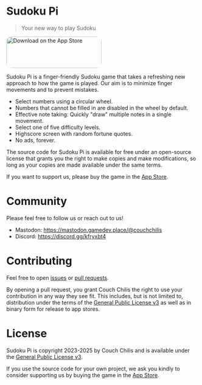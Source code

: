 # Sudoku Pi

> Your new way to play Sudoku

<a href="https://apps.apple.com/us/app/sudoku-pi/id6467504425?itsct=apps_box_badge&amp;itscg=30200" style="display: inline-block; overflow: hidden; border-radius: 13px; width: 250px; height: 83px;"><img src="https://tools.applemediaservices.com/api/badges/download-on-the-app-store/black/en-us?size=250x83&amp;releaseDate=1696377600" alt="Download on the App Store" style="border-radius: 13px; width: 250px; height: 83px;"></a>

Sudoku Pi is a finger-friendly Sudoku game that takes a refreshing new approach
to how the game is played. Our aim is to minimize finger movements and to
prevent mistakes.

- Select numbers using a circular wheel.
- Numbers that cannot be filled in are disabled in the wheel by default.
- Effective note taking: Quickly "draw" multiple notes in a single movement.
- Select one of five difficulty levels.
- Highscore screen with random fortune quotes.
- No ads, forever.

The source code for Sudoku Pi is available for free under an open-source license
that grants you the right to make copies and make modifications, so long as your
copies are made available under the same terms.

If you want to support us, please buy the game in the
[App Store](https://apps.apple.com/us/app/sudoku-pi/id6467504425).

# Community

Please feel free to follow us or reach out to us!

* Mastodon: https://mastodon.gamedev.place/@couchchilis
* Discord: https://discord.gg/kfryxbt4

# Contributing

Feel free to open [issues](https://github.com/Couch-Chilis/Sudoku-Pi/issues) or
[pull requests](https://github.com/Couch-Chilis/Sudoku-Pi/pulls).

By opening a pull request, you grant Couch Chilis the right to use your
contribution in any way they see fit. This includes, but is not limited to,
distribution under the terms of the [General Public License v3](#license) as
well as in binary form for release to app stores.

# License

Sudoku Pi is copyright 2023-2025 by Couch Chilis and is available under the
[General Public License v3](LICENSE-GPLv3.md).

If you use the source code for your own project, we ask you kindly to consider
supporting us by buying the game in the [App Store](https://apps.apple.com/us/app/sudoku-pi/id6467504425).
